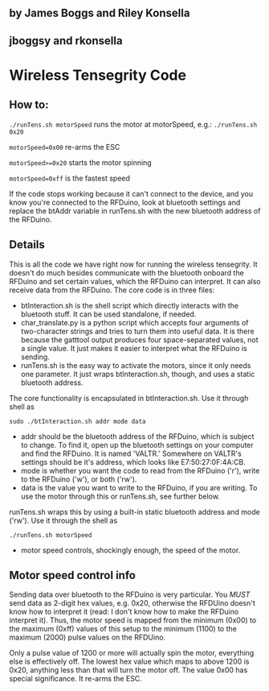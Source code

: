 ## by James Boggs and Riley Konsella
## jboggsy and rkonsella

# Wireless Tensegrity Code
## How to:
`./runTens.sh motorSpeed` runs the motor at motorSpeed, e.g.: `./runTens.sh 0x20`

`motorSpeed=0x00` re-arms the ESC

`motorSpeed>=0x20` starts the motor spinning

`motorSpeed=0xff` is the fastest speed

If the code stops working because it can't connect to the device, and you know you're connected to the RFDuino, look at bluetooth settings and replace the btAddr variable in runTens.sh with the new bluetooth address of the RFDuino.
## Details
This is all the code we have right now for running the wireless tensegrity. It doesn't do much besides communicate with the bluetooth onboard the RFDuino and set certain values, which the RFDuino can interpret. It can also receive data from the RFDuino. The core code is in three files:
* btInteraction.sh is the shell script which directly interacts with the bluetooth stuff. It can be used standalone, if needed.
* char_translate.py is a python script which accepts four arguments of two-character strings and tries to turn them into useful data. It is there because the gatttool output produces four space-separated values, not a single value. It just makes it easier to interpret what the RFDuino is sending.
* runTens.sh is the easy way to activate the motors, since it only needs one parameter. It just wraps btInteraction.sh, though, and uses a static bluetooth address.

The core functionality is encapsulated in btInteraction.sh. Use it through shell as

`sudo ./btInteraction.sh addr mode data`

* addr should be the bluetooth address of the RFDuino, which is subject to change. To find it, open up the bluetooth settings on your computer and find the RFDuino. It is named 'VALTR.' Somewhere on VALTR's settings should be it's address, which looks like E7:50:27:0F:4A:CB.
* mode is whether you want the code to read from the RFDuino ('r'), write to the RFDuino ('w'), or both ('rw').
* data is the value you want to write to the RFDuino, if you are writing. To use the motor through this or runTens.sh, see further below.

runTens.sh wraps this by using a built-in static bluetooth address and mode ('rw'). Use it through the shell as

`./runTens.sh motorSpeed`

* motor speed controls, shockingly enough, the speed of the motor.

## Motor speed control info
Sending data over bluetooth to the RFDuino is very particular. You *MUST* send data as 2-digit hex values, e.g. 0x20, otherwise the RFDUino doesn't know how to interpret it (read: I don't know how to make the RFDuino interpret it). Thus, the motor speed is mapped from the minimum (0x00) to the maximum (0xff) values of this setup to the minimum (1100) to the maximum (2000) pulse values on the RFDUino.

Only a pulse value of 1200 or more will actually spin the motor, everything else is effectively off. The lowest hex value which maps to above 1200 is 0x20, anything less than that will turn the motor off. The value 0x00 has special significance. It re-arms the ESC.
